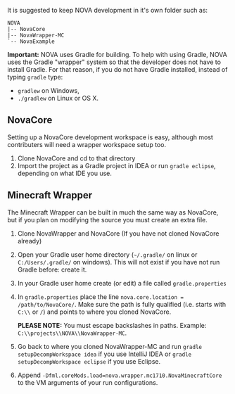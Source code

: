It is suggested to keep NOVA development in it's own folder such as:
```
NOVA
|-- NovaCore
|-- NovaWrapper-MC
`-- NovaExample
```

**Important:**
NOVA uses Gradle for building. To help with using Gradle, NOVA uses the Gradle "wrapper" system so that the developer does not have to install Gradle. For that reason, if you do not have Gradle installed, instead of typing `gradle` type:
- `gradlew` on Windows,
- `./gradlew` on Linux or OS X.

## NovaCore
Setting up a NovaCore development workspace is easy, although most contributers will need a wrapper workspace setup too.


1. Clone NovaCore and cd to that directory
2. Import the project as a Gradle project in IDEA or run `gradle eclipse`, depending on what IDE you use.

## Minecraft Wrapper
The Minecraft Wrapper can be built in much the same way as NovaCore, but if you plan on modifying the source you must create an extra file.

1. Clone NovaWrapper and NovaCore (If you have not cloned NovaCore already)
2. Open your Gradle user home directory (`~/.gradle/` on linux or `C:/Users/.gradle/` on windows). This will not exist if you have not run Gradle before: create it.
3. In your Gradle user home create (or edit) a file called `gradle.properties`
4. In `gradle.properties` place the line `nova.core.location = /path/to/NovaCore/`. Make sure the path is fully qualified (i.e. starts with `C:\\` or `/`) and points to where you cloned NovaCore.

    **PLEASE NOTE:** You must escape backslashes in paths. Example: `C:\\projects\\NOVA\\NovaWrapper-MC`. 

5. Go back to where you cloned NovaWrapper-MC and run `gradle setupDecompWorkspace idea` if you use IntelliJ IDEA or `gradle setupDecompWorkspace eclipse` if you use Eclipse.
6. Append `-Dfml.coreMods.load=nova.wrapper.mc1710.NovaMinecraftCore` to the VM arguments of your run configurations.
